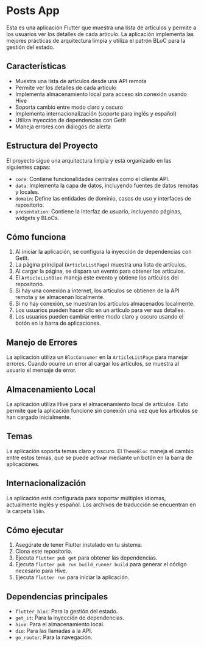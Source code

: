 # Posts App

Esta es una aplicación Flutter que muestra una lista de artículos y permite a los usuarios ver los detalles de cada artículo. La aplicación implementa las mejores prácticas de arquitectura limpia y utiliza el patrón BLoC para la gestión del estado.

## Características

- Muestra una lista de artículos desde una API remota
- Permite ver los detalles de cada artículo
- Implementa almacenamiento local para acceso sin conexión usando Hive
- Soporta cambio entre modo claro y oscuro
- Implementa internacionalización (soporte para inglés y español)
- Utiliza inyección de dependencias con GetIt
- Maneja errores con diálogos de alerta

## Estructura del Proyecto

El proyecto sigue una arquitectura limpia y está organizado en las siguientes capas:

- `core`: Contiene funcionalidades centrales como el cliente API.
- `data`: Implementa la capa de datos, incluyendo fuentes de datos remotas y locales.
- `domain`: Define las entidades de dominio, casos de uso y interfaces de repositorio.
- `presentation`: Contiene la interfaz de usuario, incluyendo páginas, widgets y BLoCs.

## Cómo funciona

1. Al iniciar la aplicación, se configura la inyección de dependencias con GetIt.
2. La página principal (`ArticleListPage`) muestra una lista de artículos.
3. Al cargar la página, se dispara un evento para obtener los artículos.
4. El `ArticleListBloc` maneja este evento y obtiene los artículos del repositorio.
5. Si hay una conexión a internet, los artículos se obtienen de la API remota y se almacenan localmente.
6. Si no hay conexión, se muestran los artículos almacenados localmente.
7. Los usuarios pueden hacer clic en un artículo para ver sus detalles.
8. Los usuarios pueden cambiar entre modo claro y oscuro usando el botón en la barra de aplicaciones.

## Manejo de Errores

La aplicación utiliza un `BlocConsumer` en la `ArticleListPage` para manejar errores. Cuando ocurre un error al cargar los artículos, se muestra al usuario el mensaje de error.

## Almacenamiento Local

La aplicación utiliza Hive para el almacenamiento local de artículos. Esto permite que la aplicación funcione sin conexión una vez que los artículos se han cargado inicialmente.

## Temas

La aplicación soporta temas claro y oscuro. El `ThemeBloc` maneja el cambio entre estos temas, que se puede activar mediante un botón en la barra de aplicaciones.

## Internacionalización

La aplicación está configurada para soportar múltiples idiomas, actualmente inglés y español. Los archivos de traducción se encuentran en la carpeta `l10n`.

## Cómo ejecutar

1. Asegúrate de tener Flutter instalado en tu sistema.
2. Clona este repositorio.
3. Ejecuta `flutter pub get` para obtener las dependencias.
4. Ejecuta `flutter pub run build_runner build` para generar el código necesario para Hive.
5. Ejecuta `flutter run` para iniciar la aplicación.

## Dependencias principales

- `flutter_bloc`: Para la gestión del estado.
- `get_it`: Para la inyección de dependencias.
- `hive`: Para el almacenamiento local.
- `dio`: Para las llamadas a la API.
- `go_router`: Para la navegación.